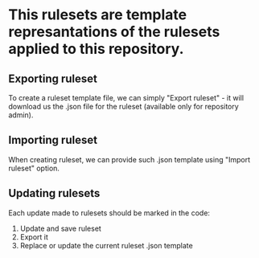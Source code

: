 # This rulesets are template represantations of the rulesets applied to this repository.
## Exporting ruleset 
To create a ruleset template file, we can simply "Export ruleset" - it will download us the .json file for the ruleset (available only for repository admin).
## Importing ruleset
When creating ruleset, we can provide such .json template using "Import ruleset" option.
## Updating rulesets
Each update made to rulesets should be marked in the code:
  1. Update and save ruleset
  2. Export it
  3. Replace or update the current ruleset .json template
